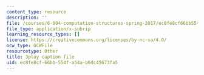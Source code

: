 ```yaml
---
content_type: resource
description: ''
file: /courses/6-004-computation-structures-spring-2017/ec8fe8cf66bb554fa54ab6dc45673fa5_q38KAGAKORk.vtt
file_type: application/x-subrip
learning_resource_types: []
license: https://creativecommons.org/licenses/by-nc-sa/4.0/
ocw_type: OCWFile
resourcetype: Other
title: 3play caption file
uid: ec8fe8cf-66bb-554f-a54a-b6dc45673fa5
---
```

